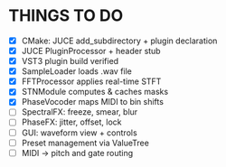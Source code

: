 # THINGS TO DO

- [x] CMake: JUCE add_subdirectory + plugin declaration
- [x] JUCE PluginProcessor + header stub
- [x] VST3 plugin build verified
- [x] SampleLoader loads .wav file
- [x] FFTProcessor applies real-time STFT
- [x] STNModule computes & caches masks
- [x] PhaseVocoder maps MIDI to bin shifts
- [ ] SpectralFX: freeze, smear, blur
- [ ] PhaseFX: jitter, offset, lock
- [ ] GUI: waveform view + controls
- [ ] Preset management via ValueTree
- [ ] MIDI → pitch and gate routing